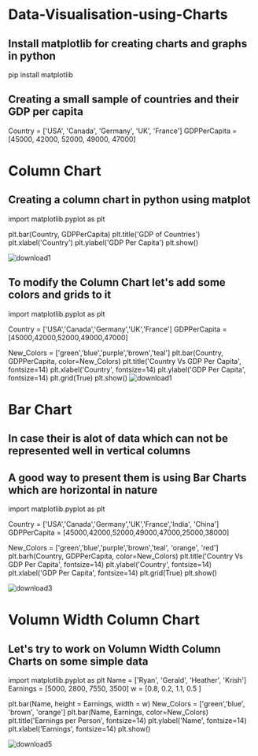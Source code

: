# Data-Visualisation-using-Charts 

## Install matplotlib for creating charts and graphs in python
pip install matplotlib

## Creating a small sample of countries and their GDP per capita 
Country = ['USA', 'Canada', 'Germany', 'UK', 'France']
GDPPerCapita = [45000, 42000, 52000, 49000, 47000]

# Column Chart 
## Creating a column chart in python using matplot
import matplotlib.pyplot as plt

plt.bar(Country, GDPPerCapita)
plt.title('GDP of Countries')
plt.xlabel('Country')
plt.ylabel('GDP Per Capita')
plt.show()

![download1](https://user-images.githubusercontent.com/90278106/136889182-c30b0fa2-ec2a-4f41-a3b9-4ff3aa81ea1c.png)

## To modify the Column Chart let's add some colors and grids to it 
import matplotlib.pyplot as plt
   
Country = ['USA','Canada','Germany','UK','France']
GDPPerCapita = [45000,42000,52000,49000,47000]

New_Colors = ['green','blue','purple','brown','teal']
plt.bar(Country, GDPPerCapita, color=New_Colors)
plt.title('Country Vs GDP Per Capita', fontsize=14)
plt.xlabel('Country', fontsize=14)
plt.ylabel('GDP Per Capita', fontsize=14)
plt.grid(True)
plt.show()
![download1](https://user-images.githubusercontent.com/90278106/136889266-5a300ef7-d913-4866-b2a5-1bae87fb50f3.png)

# Bar Chart 
## In case their is alot of data which can not be represented well in vertical columns 
## A good way to present them is using Bar Charts which are horizontal in nature

import matplotlib.pyplot as plt
   
Country = ['USA','Canada','Germany','UK','France','India', 'China']
GDPPerCapita = [45000,42000,52000,49000,47000,25000,38000]

New_Colors = ['green','blue','purple','brown','teal', 'orange', 'red']
plt.barh(Country, GDPPerCapita, color=New_Colors)
plt.title('Country Vs GDP Per Capita', fontsize=14)
plt.ylabel('Country', fontsize=14)
plt.xlabel('GDP Per Capita', fontsize=14)
plt.grid(True)
plt.show()

![download3](https://user-images.githubusercontent.com/90278106/136889361-9032f31c-d42d-4f64-8e4b-cd4b0c4dc243.png)

# Volumn Width Column Chart
## Let's try to work on Volumn Width Column Charts on some simple data
import matplotlib.pyplot as plt
Name = ['Ryan', 'Gerald', 'Heather', 'Krish']
Earnings = [5000, 2800, 7550, 3500] 
w = [0.8, 0.2, 1.1, 0.5 ]

plt.bar(Name, height = Earnings, width = w)
New_Colors = ['green','blue', 'brown', 'orange']
plt.bar(Name, Earnings, color=New_Colors)
plt.title('Earnings per Person', fontsize=14)
plt.ylabel('Name', fontsize=14)
plt.xlabel('Earnings', fontsize=14)
plt.show()

![download5](https://user-images.githubusercontent.com/90278106/136889476-ddbec230-9f92-4c1d-9369-9db976644d45.png)
